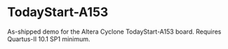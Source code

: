# TodayStart-A153
As-shipped demo for the Altera Cyclone TodayStart-A153 board. Requires Quartus-II 10.1 SP1 minimum.
